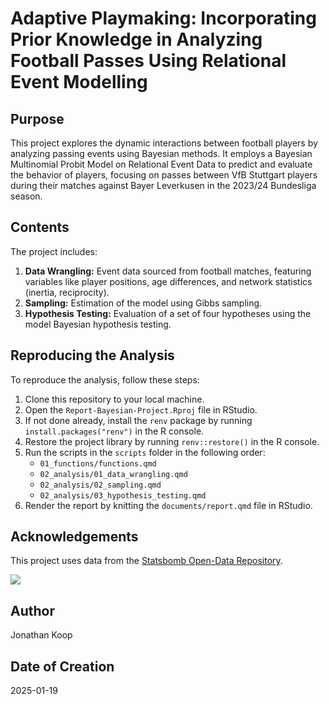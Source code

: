 # Adaptive Playmaking: Incorporating Prior Knowledge in Analyzing Football Passes Using Relational Event Modelling

## Purpose

This project explores the dynamic interactions between football players by analyzing passing events using Bayesian methods. It employs a Bayesian Multinomial Probit Model on Relational Event Data to predict and evaluate the behavior of players, focusing on passes between VfB Stuttgart players during their matches against Bayer Leverkusen in the 2023/24 Bundesliga season.

## Contents

The project includes: 

1. **Data Wrangling:** Event data sourced from football matches, featuring variables like player positions, age differences, and network statistics (inertia, reciprocity).
2.  **Sampling:** Estimation of the model using Gibbs sampling.
3.  **Hypothesis Testing:** Evaluation of a set of four hypotheses using the model Bayesian hypothesis testing.

## Reproducing the Analysis

To reproduce the analysis, follow these steps:

1.  Clone this repository to your local machine.
2.  Open the `Report-Bayesian-Project.Rproj` file in RStudio.
3.  If not done already, install the `renv` package by running `install.packages("renv")` in the R console.
4.  Restore the project library by running `renv::restore()` in the R console.
5.  Run the scripts in the `scripts` folder in the following order:
    -   `01_functions/functions.qmd`
    -   `02_analysis/01_data_wrangling.qmd`
    -   `02_analysis/02_sampling.qmd`
    -   `02_analysis/03_hypothesis_testing.qmd`
6.  Render the report by knitting the `documents/report.qmd` file in RStudio.

## Acknowledgements

This project uses data from the [Statsbomb Open-Data Repository](https://github.com/statsbomb/open-data).

![](https://github.com/statsbomb/open-data/blob/03d3ff72eda69b3e53f4ac499f159b6fec5f0df0/img/SB%20-%20Icon%20Lockup%20-%20Colour%20positive.png?raw=true)

## Author

Jonathan Koop

## Date of Creation

2025-01-19

